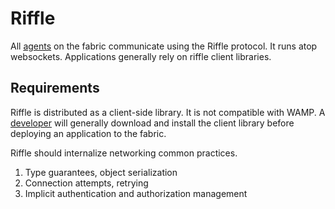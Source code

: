 # Riffle

All [agents][Agent] on the fabric communicate using the Riffle protocol. It runs atop websockets. Applications generally rely on riffle client libraries.

## Requirements

Riffle is distributed as a client-side library. It is not compatible with WAMP. A [developer][Agent] will generally download and install the client library before deploying an application to the fabric. 

Riffle should internalize networking common practices.

1. Type guarantees, object serialization
2. Connection attempts, retrying
3. Implicit authentication and authorization management

<!-- Reference for TOC -->

[Agent]:/pages/riffle/Agent.md
